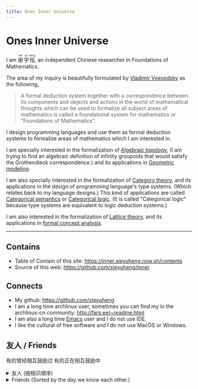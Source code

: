 ```yaml
---
title: Ones Inner Universe
---
```


# Ones Inner Universe

I am <ruby>谢<rp>(</rp><rt>xiè</rt><rp>)</rp> 宇<rp>(</rp><rt>yǔ</rt><rp>)</rp>恒<rp>(</rp><rt>héng</rt><rp>)</rp></ruby>, an independent Chinese researcher in Foundations of Mathematics.

The area of my inquiry is beautifully formulated by [Vladimir Voevodsky](https://en.wikipedia.org/wiki/Vladimir_Voevodsky) as the following,

> A formal deduction system together with a correspondence
> between its components and objects and actions in the world of mathematical thoughts
> which can be used to formalize all subject areas of mathematics
> is called a foundational system for mathematics or "Foundations of Mathematics".

I design programming languages
and use them as formal deduction systems
to formalize areas of mathematics which I am interested in.

I am specially interested in the formalization of [Algebraic topology](https://en.wikipedia.org/wiki/Algebraic_topology),
(I am trying to find an algebraic definition of infinity groupoids
that would satisfy the Grothendieck correspondence.)
and its applications in [Geometric modeling](https://en.wikipedia.org/wiki/Geometric_modeling).

I am also specially interested in the formalization of [Category theory](https://en.wikipedia.org/wiki/Category_theory),
and its applications in the design of programming language's type systems.
(Which relates back to my language designs.)
This kind of applications are called [Categorical semantics](https://ncatlab.org/nlab/show/categorical+semantics) or [Categorical logic](https://en.wikipedia.org/wiki/Categorical_logic).
(It is called "Categorical logic" because type systems are equivalent to logic deduction systems.)

I am also interested in the formalization of [Lattice theory](https://en.wikipedia.org/wiki/Lattice_(order)),
and its applications in [formal concept analysis](https://en.wikipedia.org/wiki/Formal_concept_analysis).

------

## Contains

- Table of Contain of this site: https://inner.xieyuheng.now.sh/contents
- Source of this web: https://github.com/xieyuheng/inner

## Connects

- My github: https://github.com/xieyuheng
- I am a long time archlinux user,
  sometimes you can find my in the archlinux-cn community: http://fars.ee/~readme.html
- I am also a long time [Emacs](https://en.wikipedia.org/wiki/Emacs) user and I do not use IDE.
- I like the cultural of free software and I do not use MacOS or Windows.

## 友人 / Friends

有的曾经相互鼓励过
有的正在相互鼓励中

<details>
<summary>友人 (按相识顺序)</summary>
<ul>
<li>fc: <a href="https://github.com/farseerfc" target="_blank" rel="noopener">https://github.com/farseerfc</a>
<ul>
<li><a href="https://farseerfc.me" target="_blank" rel="noopener">https://farseerfc.me</a></li>
</ul>
</li>
<li>百合: <a href="https://github.com/lilydjwg" target="_blank" rel="noopener">https://github.com/lilydjwg</a>
<ul>
<li><a href="https://blog.lilydjwg.me" target="_blank" rel="noopener">https://blog.lilydjwg.me</a></li>
</ul>
</li>
<li>肥猫: <a href="https://github.com/felixonmars" target="_blank" rel="noopener">https://github.com/felixonmars</a>
<ul>
<li><a href="http://felixc.at" target="_blank" rel="noopener">http://felixc.at</a></li>
</ul>
</li>
<li>quininer: <a href="https://github.com/quininer" target="_blank" rel="noopener">https://github.com/quininer</a>
<ul>
<li><a href="https://quininer.github.io" target="_blank" rel="noopener">https://quininer.github.io</a></li>
</ul>
</li>
<li>condy: <a href="https://github.com/condy0919" target="_blank" rel="noopener">https://github.com/condy0919</a>
<ul>
<li><a href="https://condy0919.github.io" target="_blank" rel="noopener">https://condy0919.github.io</a></li>
</ul>
</li>
<li>oldherl: <a href="https://github.com/oldherl" target="_blank" rel="noopener">https://github.com/oldherl</a>
</li>
<li>Dixing (Dex) Xu: <a href="https://github.com/dexhunter" target="_blank" rel="noopener">https://github.com/dexhunter</a>
<ul>
<li><a href="https://blog.dex.moe/about" target="_blank" rel="noopener">https://blog.dex.moe/about</a></li>
</ul>
</li>
<li>atommann: <a href="https://github.com/atommann" target="_blank" rel="noopener">https://github.com/atommann</a></li>
<li>myf: <a href="https://github.com/myf" target="_blank" rel="noopener">https://github.com/myf</a></li>
<li>zaoqi: <a href="https://github.com/zaoqi" target="_blank" rel="noopener">https://github.com/zaoqi</a></li>
<li>Neo_Chen: <a href="https://github.com/NeoChen1024" target="_blank" rel="noopener">https://github.com/NeoChen1024</a>
<ul>
<li><a href="http://ucbvax.nerdpol.ovh:65420" target="_blank" rel="noopener">http://ucbvax.nerdpol.ovh:65420</a></li>
<li><a href="https://gitlab.com/Neo_Chen" target="_blank" rel="noopener">https://gitlab.com/Neo_Chen</a></li>
</ul>
</li>
<li>开源哥: <a href="https://github.com/Z-Shang" target="_blank" rel="noopener">https://github.com/Z-Shang</a>
<ul>
<li><a href="https://gilgamesh.me" target="_blank" rel="noopener">https://gilgamesh.me</a></li>
</ul>
</li>
<li>阿怪: <a href="https://github.com/aguai" target="_blank" rel="noopener">https://github.com/aguai</a></li>
</ul>
</details>

<!-- - fc: https://github.com/farseerfc
 !--   - https://farseerfc.me
 !-- - 百合: https://github.com/lilydjwg
 !--   - https://blog.lilydjwg.me
 !-- - 肥猫: https://github.com/felixonmars
 !--   - http://felixc.at
 !-- - quininer: https://github.com/quininer
 !--   - https://quininer.github.io
 !-- - condy: https://github.com/condy0919
 !--   - https://condy0919.github.io
 !-- - Dixing (Dex) Xu: https://github.com/dexhunter
 !--   - https://blog.dex.moe/about
 !-- - atommann: https://github.com/atommann
 !-- - myf: https://github.com/myf
 !-- - zaoqi: https://github.com/zaoqi
 !-- - Neo_Chen: https://github.com/NeoChen1024
 !--   - http://ucbvax.nerdpol.ovh:65420
 !--   - https://gitlab.com/Neo_Chen
 !-- - 开源哥: https://github.com/Z-Shang
 !--   - https://gilgamesh.me
 !-- - 阿怪: https://github.com/aguai -->

<details>
<summary>Friends (Sorted by the day we know each other.)</summary>
<ul>
<li>Jason Hemann: <a href="https://github.com/jasonhemann" target="_blank" rel="noopener">https://github.com/jasonhemann</a></li>
<li>William Byrd: <a href="https://github.com/webyrd" target="_blank" rel="noopener">https://github.com/webyrd</a>
<ul>
<li><a href="http://webyrd.net" target="_blank" rel="noopener">http://webyrd.net</a></li>
</ul>
</li>
</ul>
</details>

<!-- - Jason Hemann: https://github.com/jasonhemann
 !-- - William Byrd: https://github.com/webyrd
 !--   - http://webyrd.net -->

<!-- ## Music -->

<!-- <details> -->
<!-- <summary>Music Diary / 何必惋惜永恒的阳光</summary> -->
<!-- <ul> -->

<!--   <li> -->
<!--     2019-08-16 你就要死了但我可以带你一起去那里 -->
<!--     <br /> -->
<!--     <audio controls src="https://xieyuheng.github.io/music-diary/2019-08-16-你就要死了但我可以带你一起去那里.mp3?raw=true"></audio> -->
<!--     <br /> -->
<!--   </li> -->

<!--   <li> -->
<!--     2019-07-14 正在死去的美丽的会跳舞的天使和稻草人 -->
<!--     <br /> -->
<!--     <audio controls src="https://xieyuheng.github.io/music-diary/2019-07-14-正在死去的美丽的会跳舞的天使和稻草人.mp3?raw=true"></audio> -->
<!--     <br /> -->
<!--   </li> -->

<!--   <li> -->
<!--     2019-07-12 切勿努力去忘记 -->
<!--     <br /> -->
<!--     <audio controls src="https://xieyuheng.github.io/music-diary/2019-07-12-切勿努力去忘记.mp3?raw=true"></audio> -->
<!--     <br /> -->
<!--   </li> -->

<!--   <li> -->
<!--     2019-03-06 今天本来不应该出门的 -->
<!--     <br /> -->
<!--     <audio controls src="https://xieyuheng.github.io/music-diary/2019-03-06-今天本来不应该出门的.mp3?raw=true"></audio> -->
<!--     <br /> -->
<!--   </li> -->

<!--   <li> -->
<!--     2016-11-16 初犯 -->
<!--     <br /> -->
<!--     <ul> -->
<!--       <li> 荒城 <br /> -->
<!--         鲍鴻然 <br /> -->
<!--         稻粱亦盡人安在 <br /> -->
<!--         夜入秦川舊笛聲 <br /> -->
<!--         秋水不眠吞落月 <br /> -->
<!--         孤墳難入嘆荒城 <br /> -->
<!--         <audio controls src="https://xieyuheng.github.io/music-diary/2016-11-16-初犯/荒城.mp3?raw=true"></audio> -->
<!--       </li> -->
<!--       <li> 客夢 <br /> -->
<!--         鲍鴻然 <br /> -->
<!--         故雁回風驚客夢 <br /> -->
<!--         長川落日踏紛來 <br /> -->
<!--         秦中飛雪孤鴻寞 <br /> -->
<!--         嶺表玉階漫狂苔 <br /> -->
<!--         <audio controls src="https://xieyuheng.github.io/music-diary/2016-11-16-初犯/客夢.mp3?raw=true"></audio> -->
<!--       </li> -->
<!--     </ul> -->
<!--     <br /> -->
<!--   </li> -->

<!-- </ul> -->
<!-- <details> -->
